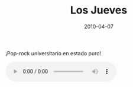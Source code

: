 ﻿---
layout: post
title: Los Jueves
date: 2010-04-07
description: Oh pero... ¡No parece tu voz!
img: assets/img/cover/losjueves.jpg
video: hb9xMIGiMbI
tags: [Cosas]
words: 1 minuto
status: published
---

¡Pop-rock universitario en estado puro!

<audio id="player" controls>
    <source src="/assets/audio/CuatroPapeles.mp3" type="audio/mp3" />
    <source src="/assets/audio/Eva-AC.mp3" type="audio/mp3" />
    <source src="/assets/audio/AvionesDePapel-AC.mp3" type="audio/mp3" />
    <source src="/assets/audio/ElReflejoDeLosCristales.mp3" type="audio/mp3" />
    <source src="/assets/audio/EnTuMirada.mp3" type="audio/mp3" />
    <source src="/assets/audio/AlFinal-AC.mp3" type="audio/mp3" />
</audio>
